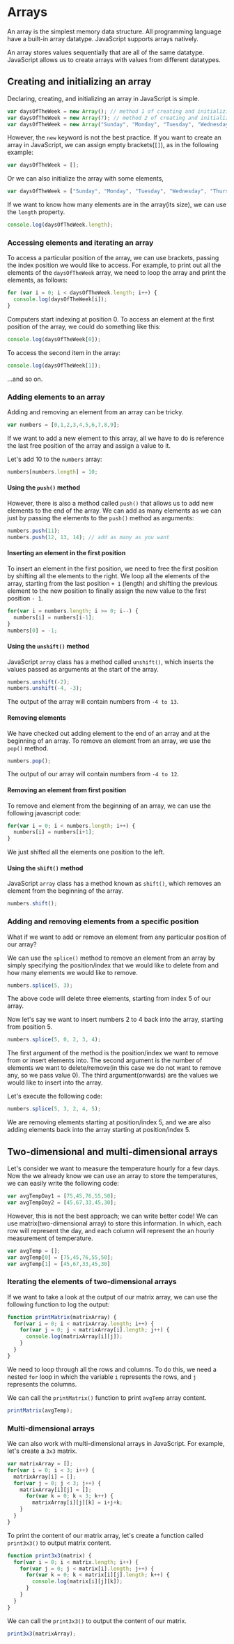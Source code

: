 # Arrays

An array is the simplest memory data structure. All programming language have a built-in array datatype. JavaScript supports arrays natively.

An array stores values sequentially that are all of the same datatype. JavaScript allows us to create arrays with values from different datatypes.

## Creating and initializing an array

Declaring, creating, and initializing an array in JavaScript is simple.

```javascript
var daysOfTheWeek = new Array(); // method 1 of creating and initializing an array using the keyword new
var daysOfTheWeek = new Array(7); // method 2 of creating and initializing an array by specifying the length of the array
var daysOfTheWeek = new Array("Sunday", "Monday", "Tuesday", "Wednesday", "Thursday", "Friday", "Saturday"); // method 3 of creating and initializing an array by passing the array elements directly to its constructor
```

However, the `new` keyword is not the best practice. If you want to create an array in JavaScript, we can assign empty brackets(`[]`), as in the following example:

```javascript
var daysOfTheWeek = [];
```

Or we can also initialize the array with some elements,

```javascript
var daysOfTheWeek = ["Sunday", "Monday", "Tuesday", "Wednesday", "Thursday", "Friday", "Saturday"];
```

If we want to know how many elements are in the array(its size), we can use the `length` property.

```javascript
console.log(daysOfTheWeek.length);
```

### Accessing elements and iterating an array

To access a particular position of the array, we can use brackets, passing the index position we would like to access. For example, to print out all the elements of the `daysOfTheWeek` array, we need to loop the array and print the elements, as follows:

```javascript
for (var i = 0; i < daysOfTheWeek.length; i++) {
  console.log(daysOfTheWeek[i]);
}
```

Computers start indexing at position 0. To access an element at the first position of the array, we could do something like this:

```javascript
console.log(daysOfTheWeek[0]);
```

To access the second item in the array:

```javascript
console.log(daysOfTheWeek[1]);
```

...and so on.

### Adding elements to an array

Adding and removing an element from an array can be tricky.

```javascript
var numbers = [0,1,2,3,4,5,6,7,8,9];
```

If we want to add a new element to this array, all we have to do is reference the last free position of the array and assign a value to it.

Let's add 10 to the `numbers` array:

```javascript
numbers[numbers.length] = 10;
```

#### Using the `push()` method

However, there is also a method called `push()` that allows us to add new elements to the end of the array. We can add as many elements as we can just by passing the elements to the `push()` method as arguments:

```javascript
numbers.push(11);
numbers.push(12, 13, 14); // add as many as you want
```

#### Inserting an element in the first position

To insert an element in the first position, we need to free the first position by shifting all the elements to the right. We loop all the elements of the array, starting from the last position `+ 1` (length) and shifting the previous element to the new position to finally assign the new value to the first position `- 1`.

```javascript
for(var i = numbers.length; i >= 0; i--) {
  numbers[i] = numbers[i-1];
}
numbers[0] = -1;
```

#### Using the `unshift()` method

JavaScript `array` class has a method called `unshift()`, which inserts the values passed as arguments at the start of the array.

```javascript
numbers.unshift(-2);
numbers.unshift(-4, -3);
```

The output of the array will contain numbers from `-4 to 13`.

#### Removing elements

We have checked out adding element to the end of an array and at the beginning of an array. To remove an element from an array, we use the `pop()` method.

```javascript
numbers.pop();
```

The output of our array will contain numbers from `-4 to 12`.

#### Removing an element from first position

To remove and element from the beginning of an array, we can use the following javascript code:

```javascript
for(var i = 0; i < numbers.length; i++) {
  numbers[i] = numbers[i+1];
}
```

We just shifted all the elements one position to the left.

#### Using the `shift()` method

JavaScript `array` class has a method known as `shift()`, which removes an element from the beginning of the array.

```javascript
numbers.shift();
```
### Adding and removing elements from a specific position

What if we want to add or remove an element from any particular position of our array?

We can use the `splice()` method to remove an element from an array by simply specifying the position/index that we would like to delete from and how many elements we would like to remove.

```javascript
numbers.splice(5, 3);
```

The above code will delete three elements, starting from index 5 of our array.

Now let's say we want to insert numbers 2 to 4 back into the array, starting from position 5.

```javascript
numbers.splice(5, 0, 2, 3, 4);
```

The first argument of the method is the position/index we want to remove from or insert elements into.
The second argument is the number of elements we want to delete/remove(in this case we do not want to remove any, so we pass value 0).
The third argument(onwards) are the values we would like to insert into the array.

Let's execute the following code:

```javascript
numbers.splice(5, 3, 2, 4, 5);
```

We are removing elements starting at position/index 5, and we are also adding elements back into the array starting at position/index 5.

## Two-dimensional and multi-dimensional arrays

Let's consider we want to measure the temperature hourly for a few days. Now the we already know we can use an array to store the temperatures, we can easily write the following code:

```javascript
var avgTempDay1 = [75,45,76,55,50];
var avgTempDay2 = [45,67,33,45,30];
```

However, this is not the best approach; we can write better code! We can use matrix(two-dimensional array) to store this information. In which, each row will represent the day, and each column will represent the an hourly measurement of temperature.

```javascript
var avgTemp = [];
var avgTemp[0] = [75,45,76,55,50];
var avgTemp[1] = [45,67,33,45,30]
```

### Iterating the elements of two-dimensional arrays

If we want to take a look at the output of our matrix array, we can use the following function to log the output:

```javascript
function printMatrix(matrixArray) {
  for(var i = 0; i < matrixArray.length; i++) {
    for(var j = 0; j < matrixArray[i].length; j++) {
      console.log(matrixArray[i][j]);
    }
  }
}
```

We need to loop through all the rows and columns. To do this, we need a nested `for` loop in which the variable `i` represents the rows, and `j` represents the columns.

We can call the `printMatrix()` function to print `avgTemp` array content.

```javascript
printMatrix(avgTemp);
```

### Multi-dimensional arrays

We can also work with multi-dimensional arrays in JavaScript.
For example, let's create a `3x3` matrix.

```javascript
var matrixArray = [];
for(var i = 0; i < 3; i++) {
  matrixArray[i] = [];
  for(var j = 0; j < 3; j++) {
    matrixArray[i][j] = [];
      for(var k = 0; k < 3; k++) {
        matrixArray[i][j][k] = i+j+k;
    }
  }
}
```

To print the content of our matrix array, let's create a function called `print3x3()` to output matrix content.

```javascript
function print3x3(matrix) {
  for(var i = 0; i < matrix.length; i++) {
    for(var j = 0; j < matrix[i].length; j++) {
      for(var k = 0; k < matrix[i][j].length; k++) {
        console.log(matrix[i][j][k]);
      }
    }
  }
}
```

We can call the `print3x3()` to output the content of our matrix.

```javascript
print3x3(matrixArray);
```
